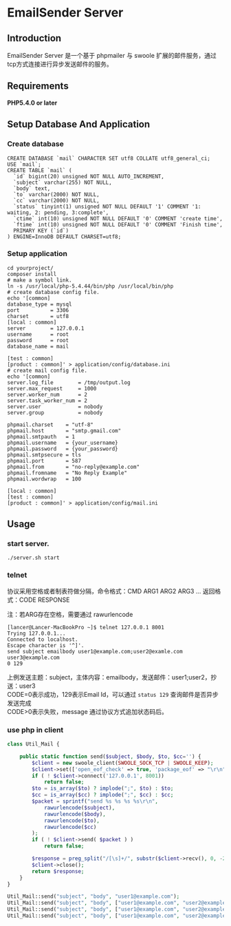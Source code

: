 EmailSender Server
============

## Introduction

EmailSender Server 是一个基于 phpmailer 与 swoole 扩展的邮件服务，通过tcp方式连接进行异步发送邮件的服务。

Requirements
------------

**PHP5.4.0 or later**

Setup Database And Application
-----------

### Create database
```
CREATE DATABASE `mail` CHARACTER SET utf8 COLLATE utf8_general_ci; 
USE `mail`;
CREATE TABLE `mail` (
  `id` bigint(20) unsigned NOT NULL AUTO_INCREMENT,
  `subject` varchar(255) NOT NULL,
  `body` text,
  `to` varchar(2000) NOT NULL,
  `cc` varchar(2000) NOT NULL,
  `status` tinyint(1) unsigned NOT NULL DEFAULT '1' COMMENT '1: waiting, 2: pending, 3:complete',
  `ctime` int(10) unsigned NOT NULL DEFAULT '0' COMMENT 'create time',
  `ftime` int(10) unsigned NOT NULL DEFAULT '0' COMMENT 'Finish time',
  PRIMARY KEY (`id`)
) ENGINE=InnoDB DEFAULT CHARSET=utf8;
```

### Setup application
```
cd yourproject/
composer install
# make a symbol link.
ln -s /usr/local/php-5.4.44/bin/php /usr/local/bin/php
# create database config file.
echo '[common]
database_type = mysql
port          = 3306
charset       = utf8
[local : common]
server        = 127.0.0.1
username      = root
password      = root
database_name = mail

[test : common]
[product : common]' > application/config/database.ini
# create mail config file.
echo '[common]
server.log_file        = /tmp/output.log
server.max_request     = 1000
server.worker_num      = 2
server.task_worker_num = 2
server.user            = nobody
server.group           = nobody

phpmail.charset    = "utf-8"
phpmail.host       = "smtp.gmail.com"
phpmail.smtpauth   = 1
phpmail.username   = {your_username}
phpmail.password   = {your_password}
phpmail.smtpsecure = tls
phpmail.port       = 587
phpmail.from       = "no-reply@example.com"
phpmail.fromname   = "No Reply Example"
phpmail.wordwrap   = 100

[local : common]
[test : common]
[product : common]' > application/config/mail.ini
```

Usage
-----------
### start server.
```
./server.sh start
```

### telnet

协议采用空格或者制表符做分隔，命令格式：CMD ARG1 ARG2 ARG3 ...
返回格式：CODE RESPONSE

注：若ARG存在空格，需要通过 rawurlencode

```
[lancer@Lancer-MacBookPro ~]$ telnet 127.0.0.1 8001
Trying 127.0.0.1...
Connected to localhost.
Escape character is '^]'.
send subject emailbody user1@example.com;user2@examle.com user3@example.com
0 129
```

上例发送主题：subject，主体内容：emailbody，发送邮件：user1;user2，抄送：user3  
CODE=0表示成功，129表示Email Id，可以通过 `status 129` 查询邮件是否异步发送完成  
CODE>0表示失败，message 通过协议方式追加状态码后。

### use php in client

```php
class Util_Mail {

    public static function send($subject, $body, $to, $cc='') {
        $client = new swoole_client(SWOOLE_SOCK_TCP | SWOOLE_KEEP);
        $client->set(['open_eof_check' => true, 'package_eof' => "\r\n"]);
        if ( ! $client->connect('127.0.0.1', 8001))
            return false;
        $to = is_array($to) ? implode(";", $to) : $to;
        $cc = is_array($cc) ? implode(";", $cc) : $cc;
        $packet = sprintf("send %s %s %s %s\r\n", 
            rawurlencode($subject),
            rawurlencode($body),
            rawurlencode($to),
            rawurlencode($cc)
        );
        if ( ! $client->send( $packet ) )
            return false;

        $response = preg_split("/[\s]+/", substr($client->recv(), 0, -2) );
        $client->close();
        return $response;
    }
}

Util_Mail::send("subject", "body", "user1@example.com");
Util_Mail::send("subject", "body", ["user1@example.com", "user2@example.com"]);
Util_Mail::send("subject", "body", ["user1@example.com", "user2@example.com"], "user3@example.com");
Util_Mail::send("subject", "body", ["user1@example.com", "user2@example.com"], ["user3@example.com", "user4@example.com"]);
```